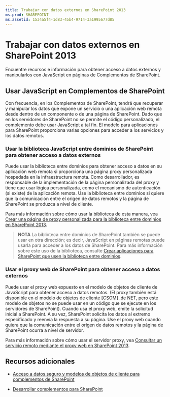 ```yaml
---
title: Trabajar con datos externos en SharePoint 2013
ms.prod: SHAREPOINT
ms.assetid: 1534a5f4-1d83-45b4-9714-3a1995677d85
---
```



# Trabajar con datos externos en SharePoint 2013
Encuentre recursos e información para obtener acceso a datos externos y manipularlos con JavaScript en páginas de Complementos de SharePoint.
## Usar JavaScript en Complementos de SharePoint
<a name="SP15Workdata_Working"> </a>

Con frecuencia, en los Complementos de SharePoint, tendrá que recuperar y manipular los datos que expone un servicio o una aplicación web remota desde dentro de un componente o de una página de SharePoint. Dado que en los servidores de SharePoint no se permite el código personalizado, el complemento debe usar JavaScript a tal fin. El modelo para aplicaciones para SharePoint proporciona varias opciones para acceder a los servicios y los datos remotos.




### Usar la biblioteca JavaScript entre dominios de SharePoint para obtener acceso a datos externos

Puede usar la biblioteca entre dominios para obtener acceso a datos en su aplicación web remota si proporciona una página proxy personalizada hospedada en la infraestructura remota. Como desarrollador, es responsable de la implementación de la página personalizada del proxy y tiene que usar lógica personalizada, como el mecanismo de autenticación (si existe) de la aplicación remota. Use la biblioteca entre dominios si quiere que la comunicación entre el origen de datos remotos y la página de SharePoint se produzca a nivel de cliente.



Para más información sobre cómo usar la biblioteca de esta manera, vea  [Crear una página de proxy personalizada para la biblioteca entre dominios en SharePoint 2013](create-a-custom-proxy-page-for-the-cross-domain-library-in-sharepoint-2013.md).




> **NOTA**
> La biblioteca entre dominios de SharePoint también se puede usar en otra dirección; es decir, JavaScript en páginas remotas puede usarla para acceder a los datos de SharePoint. Para más información sobre este uso de la biblioteca, consulte  [Crear aplicaciones para SharePoint que usen la biblioteca entre dominios](creating-sharepoint-add-ins-that-use-the-cross-domain-library.md). 





### Usar el proxy web de SharePoint para obtener acceso a datos externos

Puede usar el proxy web expuesto en el modelo de objetos de cliente de JavaScript para obtener acceso a datos remotos. (El proxy también está disponible en el modelo de objetos de cliente [CSOM] .de NET, pero este modelo de objetos no se puede usar en un código que se ejecute en los servidores de SharePoint). Cuando usa el proxy web, emite la solicitud inicial a SharePoint. A su vez, SharePoint solicita los datos al extremo especificado y reenvía la respuesta a su página. Use el proxy web cuando quiera que la comunicación entre el origen de datos remotos y la página de SharePoint ocurra a nivel de servidor.



Para más información sobre cómo usar el servidor proxy, vea  [Consultar un servicio remoto mediante el proxy web en SharePoint 2013](query-a-remote-service-using-the-web-proxy-in-sharepoint-2013.md).




## Recursos adicionales
<a name="SP15Workdata_AddRes"> </a>


-  [Acceso a datos seguro y modelos de objetos de cliente para complementos de SharePoint](secure-data-access-and-client-object-models-for-sharepoint-add-ins.md)


-  [Desarrollar complementos para SharePoint](develop-sharepoint-add-ins.md)




